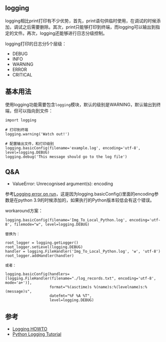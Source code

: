 ## logging

logging相比print打印有不少优势，首先，print语句供临时使用，在调试的时候添加，调试之后需要删除。其次，print只能够打印到终端，而logging可以输出到指定的文件。再次，logging还能够进行日志分级控制。

logging打印的日志分5个层级：

- DEBUG
- INFO
- WARNING
- ERROR
- CRITICAL

## 基本用法

使用logging功能需要包含`logging`模块，默认的级别是WARNING，默认输出到终端，但可以指向到文件：

```
import logging

# 打印到终端
logging.warning('Watch out!')

# 配置输出文件，和打印级别
logging.basicConfig(filename='example.log', encoding='utf-8', level=logging.DEBUG)
logging.debug('This message should go to the log file')
```


## Q&A

- ValueError: Unrecognised argument(s): encoding

参考[Logging error on run](https://github.com/xZaR3y4p/Img_link_to_local_markdown/issues/2)，这是因为logging.basicConfig()里面的encoding参数是在python 3.9的时候添加的，如果执行的Python版本较低会有这个错误。

workaround方案：

```
logging.basicConfig(filename='Img_To_Local_Python.log', encoding='utf-8', filemode="w", level=logging.DEBUG)

替换为：

root_logger = logging.getLogger()
root_logger.setLevel(logging.DEBUG)
handler = logging.FileHandler('Img_To_Local_Python.log', 'w', 'utf-8')
root_logger.addHandler(handler)

或者：

logging.basicConfig(handlers=[logging.FileHandler(filename="./log_records.txt", encoding='utf-8', mode='a+')],
                    format="%(asctime)s %(name)s:%(levelname)s:%(message)s",
                    datefmt="%F %A %T",
                    level=logging.DEBUG)
```

## 参考

- [Logging HOWTO](https://docs.python.org/3/howto/logging.html)
- [Python Logging Tutorial](http://www.patricksoftwareblog.com/python-logging-tutorial/)

